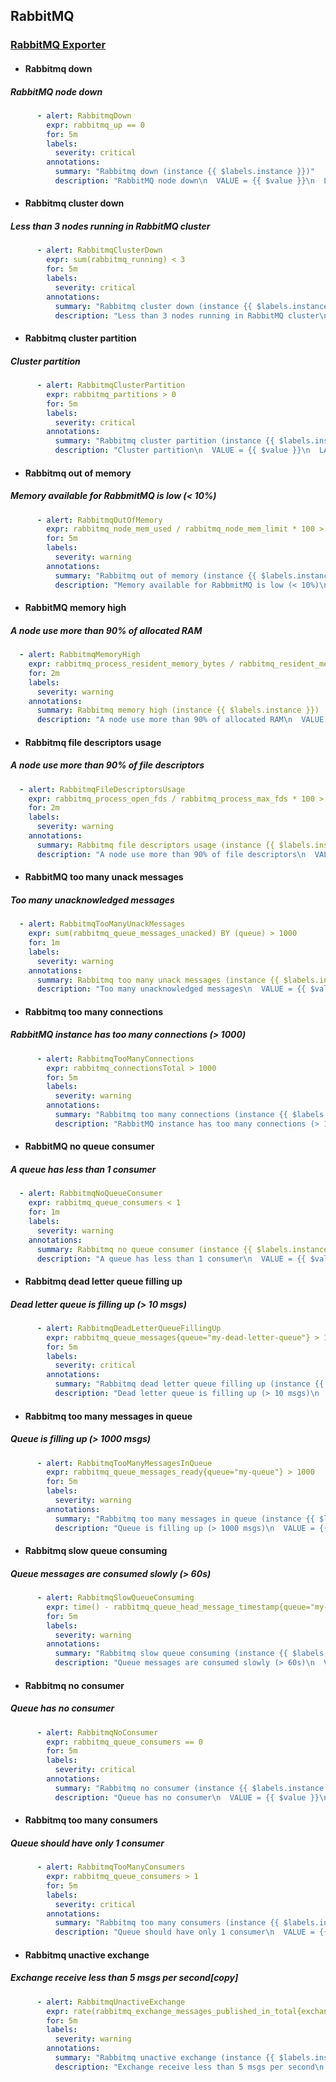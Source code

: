 ## RabbitMQ

### [RabbitMQ Exporter](https://github.com/rabbitmq/rabbitmq-prometheus)

-   #### Rabbitmq down
    
##### RabbitMQ node down
    
```yaml
      - alert: RabbitmqDown
        expr: rabbitmq_up == 0
        for: 5m
        labels:
          severity: critical
        annotations:
          summary: "Rabbitmq down (instance {{ $labels.instance }})"
          description: "RabbitMQ node down\n  VALUE = {{ $value }}\n  LABELS: {{ $labels }}"
```
    
-   #### Rabbitmq cluster down
    
##### Less than 3 nodes running in RabbitMQ cluster
    
```yaml
      - alert: RabbitmqClusterDown
        expr: sum(rabbitmq_running) < 3
        for: 5m
        labels:
          severity: critical
        annotations:
          summary: "Rabbitmq cluster down (instance {{ $labels.instance }})"
          description: "Less than 3 nodes running in RabbitMQ cluster\n  VALUE = {{ $value }}\n  LABELS: {{ $labels }}"
```
    
      
    
-   #### Rabbitmq cluster partition
    
##### Cluster partition
    
```yaml
      - alert: RabbitmqClusterPartition
        expr: rabbitmq_partitions > 0
        for: 5m
        labels:
          severity: critical
        annotations:
          summary: "Rabbitmq cluster partition (instance {{ $labels.instance }})"
          description: "Cluster partition\n  VALUE = {{ $value }}\n  LABELS: {{ $labels }}"
```
    
      
    
-   #### Rabbitmq out of memory
    
##### Memory available for RabbmitMQ is low (< 10%)
    
```yaml
      - alert: RabbitmqOutOfMemory
        expr: rabbitmq_node_mem_used / rabbitmq_node_mem_limit * 100 > 90
        for: 5m
        labels:
          severity: warning
        annotations:
          summary: "Rabbitmq out of memory (instance {{ $labels.instance }})"
          description: "Memory available for RabbmitMQ is low (< 10%)\n  VALUE = {{ $value }}\n  LABELS: {{ $labels }}"
```
    
-   #### RabbitMQ memory high
    
##### A node use more than 90% of allocated RAM      
```yaml
  - alert: RabbitmqMemoryHigh
    expr: rabbitmq_process_resident_memory_bytes / rabbitmq_resident_memory_limit_bytes * 100 > 90
    for: 2m
    labels:
      severity: warning
    annotations:
      summary: Rabbitmq memory high (instance {{ $labels.instance }})
      description: "A node use more than 90% of allocated RAM\n  VALUE = {{ $value }}\n  LABELS = {{ $labels }}"
```

-   #### Rabbitmq file descriptors usage
    
##### A node use more than 90% of file descriptors      
```yaml
  - alert: RabbitmqFileDescriptorsUsage
    expr: rabbitmq_process_open_fds / rabbitmq_process_max_fds * 100 > 90
    for: 2m
    labels:
      severity: warning
    annotations:
      summary: Rabbitmq file descriptors usage (instance {{ $labels.instance }})
      description: "A node use more than 90% of file descriptors\n  VALUE = {{ $value }}\n  LABELS = {{ $labels }}"
```

-   #### RabbitMQ too many unack messages
    
##### Too many unacknowledged messages      
```yaml
  - alert: RabbitmqTooManyUnackMessages
    expr: sum(rabbitmq_queue_messages_unacked) BY (queue) > 1000
    for: 1m
    labels:
      severity: warning
    annotations:
      summary: Rabbitmq too many unack messages (instance {{ $labels.instance }})
      description: "Too many unacknowledged messages\n  VALUE = {{ $value }}\n  LABELS = {{ $labels }}"
```

-   #### Rabbitmq too many connections
    
##### RabbitMQ instance has too many connections (> 1000)
    
```yaml
      - alert: RabbitmqTooManyConnections
        expr: rabbitmq_connectionsTotal > 1000
        for: 5m
        labels:
          severity: warning
        annotations:
          summary: "Rabbitmq too many connections (instance {{ $labels.instance }})"
          description: "RabbitMQ instance has too many connections (> 1000)\n  VALUE = {{ $value }}\n  LABELS: {{ $labels }}"
```
 -   #### RabbitMQ no queue consumer
    
##### A queue has less than 1 consumer
    
```yaml
  - alert: RabbitmqNoQueueConsumer
    expr: rabbitmq_queue_consumers < 1
    for: 1m
    labels:
      severity: warning
    annotations:
      summary: Rabbitmq no queue consumer (instance {{ $labels.instance }})
      description: "A queue has less than 1 consumer\n  VALUE = {{ $value }}\n  LABELS = {{ $labels }}"
```   
      
    
-   #### Rabbitmq dead letter queue filling up
    
##### Dead letter queue is filling up (> 10 msgs)
    
```yaml
      - alert: RabbitmqDeadLetterQueueFillingUp
        expr: rabbitmq_queue_messages{queue="my-dead-letter-queue"} > 10
        for: 5m
        labels:
          severity: critical
        annotations:
          summary: "Rabbitmq dead letter queue filling up (instance {{ $labels.instance }})"
          description: "Dead letter queue is filling up (> 10 msgs)\n  VALUE = {{ $value }}\n  LABELS: {{ $labels }}"
```
    
      
    
-   #### Rabbitmq too many messages in queue
    
##### Queue is filling up (> 1000 msgs)
    
```yaml
      - alert: RabbitmqTooManyMessagesInQueue
        expr: rabbitmq_queue_messages_ready{queue="my-queue"} > 1000
        for: 5m
        labels:
          severity: warning
        annotations:
          summary: "Rabbitmq too many messages in queue (instance {{ $labels.instance }})"
          description: "Queue is filling up (> 1000 msgs)\n  VALUE = {{ $value }}\n  LABELS: {{ $labels }}"
```
    
      
    
-   #### Rabbitmq slow queue consuming
    
##### Queue messages are consumed slowly (> 60s)
    
```yaml
      - alert: RabbitmqSlowQueueConsuming
        expr: time() - rabbitmq_queue_head_message_timestamp{queue="my-queue"} > 60
        for: 5m
        labels:
          severity: warning
        annotations:
          summary: "Rabbitmq slow queue consuming (instance {{ $labels.instance }})"
          description: "Queue messages are consumed slowly (> 60s)\n  VALUE = {{ $value }}\n  LABELS: {{ $labels }}"
```
    
      
    
-   #### Rabbitmq no consumer
    
##### Queue has no consumer
    
```yaml
      - alert: RabbitmqNoConsumer
        expr: rabbitmq_queue_consumers == 0
        for: 5m
        labels:
          severity: critical
        annotations:
          summary: "Rabbitmq no consumer (instance {{ $labels.instance }})"
          description: "Queue has no consumer\n  VALUE = {{ $value }}\n  LABELS: {{ $labels }}"
```
    
      
    
-   #### Rabbitmq too many consumers
    
##### Queue should have only 1 consumer
    
```yaml
      - alert: RabbitmqTooManyConsumers
        expr: rabbitmq_queue_consumers > 1
        for: 5m
        labels:
          severity: critical
        annotations:
          summary: "Rabbitmq too many consumers (instance {{ $labels.instance }})"
          description: "Queue should have only 1 consumer\n  VALUE = {{ $value }}\n  LABELS: {{ $labels }}"
```
    
      
    
-   #### Rabbitmq unactive exchange
    
##### Exchange receive less than 5 msgs per second[copy]
    
```yaml
      - alert: RabbitmqUnactiveExchange
        expr: rate(rabbitmq_exchange_messages_published_in_total{exchange="my-exchange"}[1m]) < 5
        for: 5m
        labels:
          severity: warning
        annotations:
          summary: "Rabbitmq unactive exchange (instance {{ $labels.instance }})"
          description: "Exchange receive less than 5 msgs per second\n  VALUE = {{ $value }}\n  LABELS: {{ $labels }}"
```
